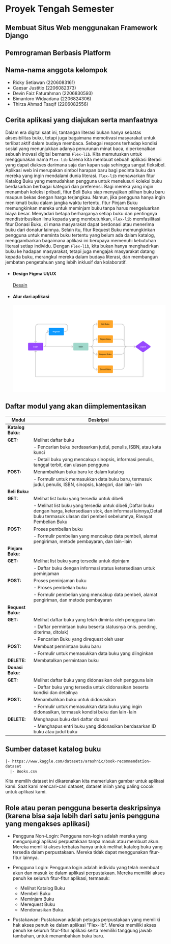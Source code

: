 # Proyek Tengah Semester 
## Membuat Situs Web menggunakan Framework Django
## Pemrograman Berbasis Platform

## Nama-nama anggota kelompok
- Ricky Setiawan        (2206083161) 
- Caesar Justitio       (2206082373)
- Devin Faiz Faturahman (2206830593)
- Bimantoro Widyadana   (2206824306)
- Thirza Ahmad Tsaqif   (2206082556)


## Cerita aplikasi yang diajukan serta manfaatnya
Dalam era digital saat ini, tantangan literasi bukan hanya sebatas aksesibilitas buku, tetapi juga bagaimana memotivasi masyarakat untuk terlibat aktif dalam budaya membaca. Sebagai respons terhadap kondisi sosial yang menunjukkan adanya penurunan minat baca, diperkenalkan sebuah inovasi digital bernama `Flex-lib`. Kita memutuskan untuk menggunakan nama `Flex-lib` karena kita membuat sebuah aplikasi literasi yang dapat diakses darimana saja dan kapan saja sehingga sangat fleksibel. Aplikasi web ini merupakan simbol harapan baru bagi pecinta buku dan mereka yang ingin mendalami dunia literasi. `Flex-lib` menawarkan fitur Katalog Buku yang memudahkan pengguna untuk menelusuri koleksi buku berdasarkan berbagai kategori dan preferensi. Bagi mereka yang ingin menambah koleksi pribadi, fitur Beli Buku siap menyajikan pilihan buku baru maupun bekas dengan harga terjangkau. Namun, jika pengguna hanya ingin menikmati buku dalam jangka waktu tertentu, fitur Pinjam Buku memungkinkan mereka untuk meminjam buku tanpa harus mengeluarkan biaya besar. Menyadari betapa berharganya setiap buku dan pentingnya mendistribusikan ilmu kepada yang membutuhkan, `Flex-lib` memfasilitasi fitur Donasi Buku, di mana masyarakat dapat berdonasi atau menerima buku dari donatur lainnya. Selain itu, fitur Request Buku memungkinkan pengguna untuk meminta buku tertentu yang belum ada dalam katalog, menggambarkan bagaimana aplikasi ini berupaya memenuhi kebutuhan literasi setiap individu. Dengan `Flex-lib`, kita bukan hanya menghadirkan buku ke hadapan masyarakat, tetapi juga mengajak masyarakat datang kepada buku, merangkul mereka dalam budaya literasi, dan membangun jembatan pengetahuan yang lebih inklusif dan kolaboratif.

- #### Design Figma UI/UX
  [Desain](https://www.figma.com/file/03JiZU83IzHyWpFgpcsoTf/Untitled?type=design&node-id=0%3A1&mode=design&t=BLakLmqRScbhAlMs-1)
- #### Alur dari aplikasi
  ![./asset/bagan.png](./asset/bagan.png)

## Daftar modul yang akan diimplementasikan  
| Modul          | Deskripsi                                                                                                                                                                      |
|----------------|--------------------------------------------------------------------------------------------------------------------------------------------------------------------------------|
| **Katalog Buku:** |                                                                                                                                                                                |
| **GET:**        | Melihat daftar buku                                                                                                                                                                                                                          |
|                | - Pencarian buku berdasarkan judul, penulis, ISBN, atau kata kunci                                                                                                             |
|                | - Detail buku yang mencakup sinopsis, informasi penulis, tanggal terbit, dan ulasan pengguna                                                                                  |
| **POST:**       | Menambahkan buku baru ke dalam katalog                                                                                                                                         |
|                | - Formulir untuk memasukkan data buku baru, termasuk judul, penulis, ISBN, sinopsis, kategori, dan lain-lain                                                                                                                                                                                                                                                                                                                     |
| **Beli Buku:**    |                                                                                                                                                                                |
| **GET:**        | Melihat list buku yang tersedia untuk dibeli                                                                                                                                   |
|                | - Melihat list buku yang tersedia untuk dibeli ,Daftar buku dengan harga, ketersediaan stok, dan informasi lainnya,Detail buku termasuk ulasan dari pembeli sebelumnya, Riwayat Pembelian Buku                                                                                                                                                                                             |
| **POST:**       | Proses pembelian buku                                                                                                                                                         |
|                | - Formulir pembelian yang mencakup data pembeli, alamat pengiriman, metode pembayaran, dan lain-lain                                                                                                                                                                   |
| **Pinjam Buku:**  |                                                                                                                                                                                |
| **GET:**        | Melihat list buku yang tersedia untuk dipinjam                                                                                                                                |
|                | - Daftar buku dengan informasi status ketersediaan untuk peminjaman                                                                                                            |
| **POST:**       | Proses peminjaman buku                                                                                                                                                       |
|                | - Proses pembelian buku                                                                                                                                                                                                     |
|                | - Formulir pembelian yang mencakup data pembeli, alamat pengiriman, dan metode pembayaran                                                                                                            |
| **Request Buku:** |                                                                                                                                                                                |
| **GET:**        | Melihat daftar buku yang telah diminta oleh pengguna lain                                                                                                                     |
|                | - Daftar permintaan buku beserta statusnya (mis. pending, diterima, ditolak)                                            |
|                | - Pencarian Buku yang direquest oleh user                                                                                              |
| **POST:**       | Membuat permintaan buku baru                                                                                                                                                  |
|                | - Formulir untuk memasukkan data buku yang diinginkan                                                                                                                          |
| **DELETE:**     | Membatalkan permintaan buku                                                                                                                                                                                                                                            |
| **Donasi Buku:** |                                                                                                                                                                                |
| **GET:**        | Melihat daftar buku yang didonasikan oleh pengguna lain                                                                                                                       |
|                | - Daftar buku yang tersedia untuk didonasikan beserta kondisi dan detailnya                                                                                                    |
| **POST:**       | Menambahkan buku untuk didonasikan                                                                                                                                           |
|                | - Formulir untuk memasukkan data buku yang ingin didonasikan, termasuk kondisi buku dan lain-lain                                                                            |
| **DELETE:**     | Menghapus buku dari daftar donasi                                                                                                                                              |
|                | - Menghapus entri buku yang didonasikan berdasarkan ID buku atau judul buku                                                                                                     |

## Sumber dataset katalog buku
    |- https://www.kaggle.com/datasets/arashnic/book-recommendation-dataset 
      |- Books.csv
Kita memilih dataset ini dikarenakan kita memerlukan gambar untuk aplikasi kami. Saat kami mencari-cari dataset, dataset inilah yang paling cocok untuk aplikasi kami.
## Role atau peran pengguna beserta deskripsinya (karena bisa saja lebih dari satu jenis pengguna yang mengakses aplikasi)
- Pengguna Non-Login:
Pengguna non-login adalah mereka yang mengunjungi aplikasi perpustakaan tanpa masuk atau membuat akun. Mereka memiliki akses terbatas hanya untuk melihat katalog buku yang tersedia dalam perpustakaan. Mereka tidak dapat menggunakan fitur-fitur lainnya.

- Pengguna Login:
Pengguna login adalah individu yang telah membuat akun dan masuk ke dalam aplikasi perpustakaan. Mereka memiliki akses penuh ke seluruh fitur-fitur aplikasi, termasuk:
  * Melihat Katalog Buku
  * Membeli Buku
  * Meminjam Buku
  * Merequest Buku
  * Mendonasikan Buku.
  
- Pustakawan:
Pustakawan adalah petugas perpustakaan yang memiliki hak akses penuh ke dalam aplikasi "Flex-lib". Mereka memiliki akses penuh ke seluruh fitur-fitur aplikasi serta memiliki tanggung jawab tambahan, untuk menambahkan buku baru.
